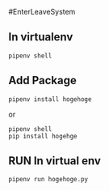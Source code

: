 #EnterLeaveSystem

## In virtualenv 
```
pipenv shell
```

## Add Package
```
pipenv install hogehoge
```
or  
```
pipenv shell
pip install hogehge
```

## RUN In virtual env
```
pipenv run hogehoge.py
```


